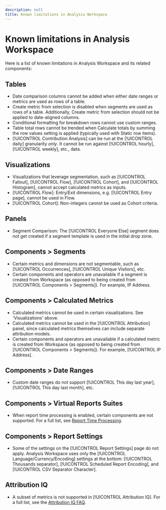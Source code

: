 ```yaml
---
description: null
title: Known limitations in Analysis Workspace
---
```


# Known limitations in Analysis Workspace 

Here is a list of known limitations in Analysis Workspace and its related components: 

## Tables

* Date comparison columns cannot be added when either date ranges or metrics are used as rows of a table.
* Create metric from selection is disabled when segments are used as rows of a table. Additionally, Create metric from selection should not be applied to date-aligned columns.
* Conditional formatting for breakdown rows cannot use custom ranges.
* Table total rows cannot be trended when Calculate totals by summing the row values setting is applied (typically used with Static row items).
* [!UICONTROL Contribution Analysis] can be run at the [!UICONTROL daily] granularity _only_. It cannot be run against [!UICONTROL hourly], [!UICONTROL weekly], etc., data.

## Visualizations

* Visualizations that leverage segmentation, such as [!UICONTROL Fallout], [!UICONTROL Flow], [!UICONTROL Cohort], and [!UICONTROL Histogram], cannot accept calculated metrics as inputs.
* [!UICONTROL Flow]: Entry/Exit dimensions, e.g. [!UICONTROL Entry page], cannot be used in Flow.
* [!UICONTROL Cohort]: Non-integers cannot be used as Cohort criteria.

## Panels

* Segment Comparison: The [!UICONTROL Everyone Else] segment does not get created if a segment template is used in the initial drop zone.

## Components > Segments

* Certain metrics and dimensions are not segmentable, such as [!UICONTROL Occurrences], [!UICONTROL Unique Visitors], etc.
* Certain components and operators are unavailable if a segment is created from Workspace (as opposed to being created from [!UICONTROL Components > Segments]). For example, IP Address.

## Components > Calculated Metrics

* Calculated metrics cannot be used in certain visualizations. See 'Visualizations' above.
* Calculated metrics cannot be used in the [!UICONTROL Attribution] panel, since calculated metrics themselves can include separate attribution models.
* Certain components and operators are unavailable if a calculated metric is created from Workspace (as opposed to being created from [!UICONTROL Components > Segments]). For example, [!UICONTROL IP Address].

## Components > Date Ranges

* Custom date ranges do not support [!UICONTROL This day last year], [!UICONTROL This day last month], etc.

## Components > Virtual Reports Suites

* When report time processing is enabled, certain components are not supported. For a full list, see [Report Time Processing](/help/components/vrs/vrs-report-time-processing.md).

## Components > Report Settings

* Some of the settings on the [!UICONTROL Report Settings] page do not apply. Analysis Workspace uses only the [!UICONTROL Language/Currency/Encoding] settings at the bottom: [!UICONTROL Thousands separator], [!UICONTROL Scheduled Report Encoding], and [!UICONTROL CSV Separator Character].

## Attribution IQ

* A subset of metrics is not supported in [!UICONTROL Attribution IQ]. For a full list, see the [Attribution IQ FAQ](/help/analyze/analysis-workspace/attribution-iq/attribution-faq.md).
